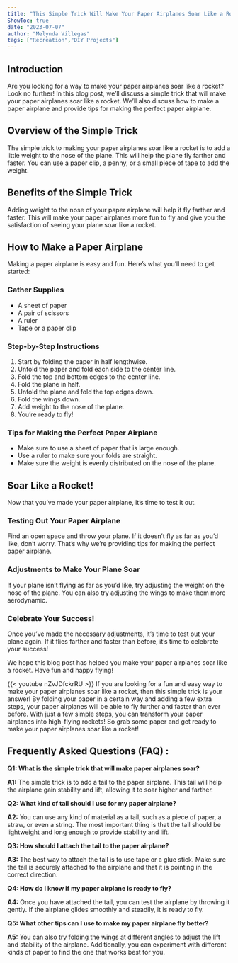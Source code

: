 ```yaml
---
title: "This Simple Trick Will Make Your Paper Airplanes Soar Like a Rocket!"
ShowToc: true 
date: "2023-07-07"
author: "Melynda Villegas" 
tags: ["Recreation","DIY Projects"]
---
```

## Introduction 
Are you looking for a way to make your paper airplanes soar like a rocket? Look no further! In this blog post, we’ll discuss a simple trick that will make your paper airplanes soar like a rocket. We’ll also discuss how to make a paper airplane and provide tips for making the perfect paper airplane. 

## Overview of the Simple Trick
The simple trick to making your paper airplanes soar like a rocket is to add a little weight to the nose of the plane. This will help the plane fly farther and faster. You can use a paper clip, a penny, or a small piece of tape to add the weight. 

## Benefits of the Simple Trick
Adding weight to the nose of your paper airplane will help it fly farther and faster. This will make your paper airplanes more fun to fly and give you the satisfaction of seeing your plane soar like a rocket. 

## How to Make a Paper Airplane
Making a paper airplane is easy and fun. Here’s what you’ll need to get started: 

### Gather Supplies 
- A sheet of paper 
- A pair of scissors 
- A ruler 
- Tape or a paper clip 

### Step-by-Step Instructions
1. Start by folding the paper in half lengthwise. 
2. Unfold the paper and fold each side to the center line. 
3. Fold the top and bottom edges to the center line. 
4. Fold the plane in half. 
5. Unfold the plane and fold the top edges down. 
6. Fold the wings down. 
7. Add weight to the nose of the plane. 
8. You’re ready to fly! 

### Tips for Making the Perfect Paper Airplane 
- Make sure to use a sheet of paper that is large enough. 
- Use a ruler to make sure your folds are straight. 
- Make sure the weight is evenly distributed on the nose of the plane. 

## Soar Like a Rocket! 
Now that you’ve made your paper airplane, it’s time to test it out. 

### Testing Out Your Paper Airplane 
Find an open space and throw your plane. If it doesn’t fly as far as you’d like, don’t worry. That’s why we’re providing tips for making the perfect paper airplane. 

### Adjustments to Make Your Plane Soar 
If your plane isn’t flying as far as you’d like, try adjusting the weight on the nose of the plane. You can also try adjusting the wings to make them more aerodynamic. 

### Celebrate Your Success!
Once you’ve made the necessary adjustments, it’s time to test out your plane again. If it flies farther and faster than before, it’s time to celebrate your success! 

We hope this blog post has helped you make your paper airplanes soar like a rocket. Have fun and happy flying!

{{< youtube nZvJDfckrRU >}} 
If you are looking for a fun and easy way to make your paper airplanes soar like a rocket, then this simple trick is your answer! By folding your paper in a certain way and adding a few extra steps, your paper airplanes will be able to fly further and faster than ever before. With just a few simple steps, you can transform your paper airplanes into high-flying rockets! So grab some paper and get ready to make your paper airplanes soar like a rocket!

## Frequently Asked Questions (FAQ) :
**Q1: What is the simple trick that will make paper airplanes soar?**

**A1:** The simple trick is to add a tail to the paper airplane. This tail will help the airplane gain stability and lift, allowing it to soar higher and farther. 

**Q2: What kind of tail should I use for my paper airplane?**

**A2:** You can use any kind of material as a tail, such as a piece of paper, a straw, or even a string. The most important thing is that the tail should be lightweight and long enough to provide stability and lift. 

**Q3: How should I attach the tail to the paper airplane?**

**A3:** The best way to attach the tail is to use tape or a glue stick. Make sure the tail is securely attached to the airplane and that it is pointing in the correct direction. 

**Q4: How do I know if my paper airplane is ready to fly?**

**A4:** Once you have attached the tail, you can test the airplane by throwing it gently. If the airplane glides smoothly and steadily, it is ready to fly. 

**Q5: What other tips can I use to make my paper airplane fly better?**

**A5:** You can also try folding the wings at different angles to adjust the lift and stability of the airplane. Additionally, you can experiment with different kinds of paper to find the one that works best for you.





